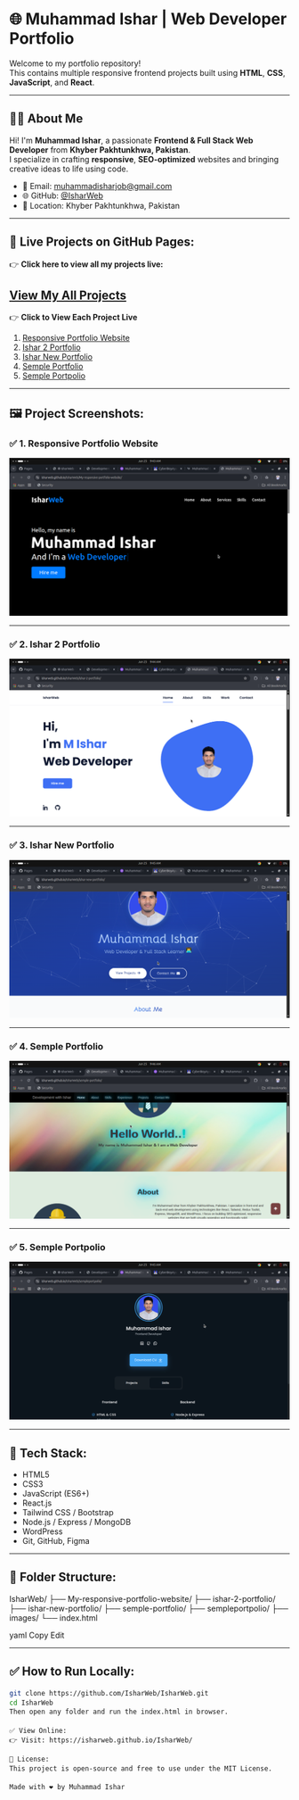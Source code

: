 # 🌐 Muhammad Ishar | Web Developer Portfolio

Welcome to my portfolio repository!  
This contains multiple responsive frontend projects built using **HTML**, **CSS**, **JavaScript**, and **React**.

---

## 👨‍💻 About Me

Hi! I'm **Muhammad Ishar**, a passionate **Frontend & Full Stack Web Developer** from **Khyber Pakhtunkhwa, Pakistan**.  
I specialize in crafting **responsive**, **SEO-optimized** websites and bringing creative ideas to life using code.

- 📧 Email: muhammadisharjob@gmail.com  
- 🌐 GitHub: [@IsharWeb](https://github.com/IsharWeb)  
- 📍 Location: Khyber Pakhtunkhwa, Pakistan  

---

## 📂 Live Projects on GitHub Pages:

👉 **Click here to view all my projects live:**  
  ## [View My All Projects](https://isharweb.github.io/IsharWeb/)


👉 **Click to View Each Project Live**

1. [Responsive Portfolio Website](https://isharweb.github.io/IsharWeb/My-responsive-portfolio-website/)
2. [Ishar 2 Portfolio](https://isharweb.github.io/IsharWeb/ishar-2-portfolio/)
3. [Ishar New Portfolio](https://isharweb.github.io/IsharWeb/ishar-new-portfolio/)
4. [Semple Portfolio](https://isharweb.github.io/IsharWeb/semple-portfolio/)
5. [Semple Portpolio](https://isharweb.github.io/IsharWeb/sempleportpolio/)

---

## 🖼️ Project Screenshots:

### ✅ 1. Responsive Portfolio Website
![Responsive Portfolio](./images/My-responsive-portfolio-website.png)

---

### ✅ 2. Ishar 2 Portfolio
![Ishar 2 Portfolio](./images/ishar-2-portfolio.png)

---

### ✅ 3. Ishar New Portfolio
![Ishar New Portfolio](./images/ishar-new-portfolio.png)

---

### ✅ 4. Semple Portfolio
![Semple Portfolio](./images/semple-portfolio.png)

---

### ✅ 5. Semple Portpolio
![Semple Portpolio](./images/1sempleportpolio.png)

---

## 🚀 Tech Stack:

- HTML5
- CSS3
- JavaScript (ES6+)
- React.js
- Tailwind CSS / Bootstrap
- Node.js / Express / MongoDB
- WordPress
- Git, GitHub, Figma

---

## 📌 Folder Structure:

IsharWeb/
├── My-responsive-portfolio-website/
├── ishar-2-portfolio/
├── ishar-new-portfolio/
├── semple-portfolio/
├── sempleportpolio/
├── images/
└── index.html

yaml
Copy
Edit

---

## ✅ How to Run Locally:

```bash
git clone https://github.com/IsharWeb/IsharWeb.git
cd IsharWeb
Then open any folder and run the index.html in browser.

✅ View Online:
👉 Visit: https://isharweb.github.io/IsharWeb/

📄 License:
This project is open-source and free to use under the MIT License.

Made with ❤️ by Muhammad Ishar
